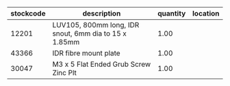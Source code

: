 |stockcode|description|quantity|location|
|---------|-----------|--------|--------|
|12201|LUV105, 800mm long, IDR snout, 6mm dia to 15 x 1.85mm|1.00||
|43366|IDR fibre mount plate|1.00||
|30047|M3 x 5 Flat Ended Grub Screw Zinc Plt|1.00||
